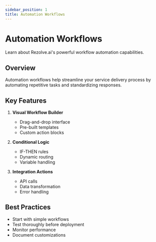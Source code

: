 ```yaml
---
sidebar_position: 1
title: Automation Workflows
---
```


# Automation Workflows

Learn about Rezolve.ai's powerful workflow automation capabilities.

## Overview

Automation workflows help streamline your service delivery process by automating repetitive tasks and standardizing responses.

## Key Features

1. **Visual Workflow Builder**
   - Drag-and-drop interface
   - Pre-built templates
   - Custom action blocks

2. **Conditional Logic**
   - IF-THEN rules
   - Dynamic routing
   - Variable handling

3. **Integration Actions**
   - API calls
   - Data transformation
   - Error handling

## Best Practices

- Start with simple workflows
- Test thoroughly before deployment
- Monitor performance
- Document customizations
